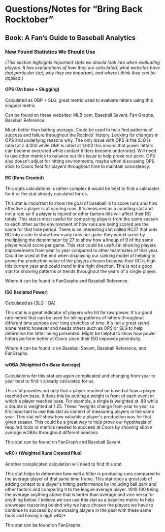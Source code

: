 # **Questions/Notes for “Bring Back Rocktober”**

## **Book: A Fan’s Guide to Baseball Analytics**

### **New Found Statistics We Should Use**

(*This section highlights important stats we should look into when evaluating players. It has explanations of how they are calculated, what websites have that particular stat, why they are important, and where I think they can be applied.*)

#### **OPS (On base + Slugging)** 

Calculated as OBP + SLG, great metric used to evaluate hitters using this singular metric

Can be found on these websites: MLB.com, Baseball Savant, Fan Graphs, Baseball Reference.

Much better than batting average. Could be used to help find patterns of success and failure throughout the Rockies' history. Looking for changes in OPS and underlying reasons why. The only issue with OPS is the SLG is rated at a 4.000 while OBP is rated at 1.000 this means that power hitters can become overrated while contact hitters become underrated. Will need to use other metrics to balance out this issue to help prove our point. OPS also doesn’t adjust for hitting environments, maybe when discussing OPS stick to Coors field for players throughout time to maintain consistency. 

#### **RC (Runs Created)**

This stats calculations is rather complex it would be best to find a calculator for it or the stat already caculated for us. 

This stat is important to show the goal of baseball is to score runs and how effective a player is at scoring runs. It's measured as a counting stat and not a rate so if a player is injured or other factors this will affect their RC totals. This stat is most useful for comparing players from the same season to each other as the environment of how runs are being scored are the same for that time period. There is an interesting stat called RC27 that puts RC into a rate to show how many runs per game they would score by multiplying the denominator by 27 to show how a lineup of 9 of the same player would score per game. This stat could be useful in showing players improvements from year to year compared to other teammates of that year. Could be used at the end when displaying our ranking model of helping to prove the production value of the players chosen because their RC is high this current year and could trend in the right direction. This is not a good stat for showing patterns or trends throughout the years of a single player. 

Where it can be found is FanGraphs and Baseball Reference. 

#### **ISO (Isolated Power)** 

Calculated as (SLG - BA) 

This stat is a great indicator of players who hit for raw power. It's a good rate metric that can be used for telling patterns of hitters throughout different time periods over long stretches of time. It's not a great stand alone metric however and needs others such as OPS or SLG to help determine the hitter being presented. Might be helpful to show how power hitters perform better at Coors since their ISO improves potentially. 

Where it can be found is on Baseball Savant, Baseball Reference, and FanGraphs.

#### **wOBA (Weighted On-Base Average)**

Calculations for this stat are again complicated and changing from year to year best to find it already calculated for us. 

This stat provides not only that a player reached on base but how a player reached on base. It does this by putting a weight in front of each event in which a player reaches base. For example, a single is weighted at .88 while a double is weighted at 1.25. These “weights change from year to year so it's important to use this stat as context of measuring players in the same year. This stat will show how valuable a player's production was for that given season. This could be a great way to help prove our hypothesis of required tools or metrics needed to succeed at Coors by showing above average wOBAs throughout different seasons. 

This stat can be found on FanGraph and Baseball Savant.

#### **wRC+ (Weighted Runs Created Plus)** 

Another complicated calculation will need to find this stat. 

This stat helps to determine how well a hitter is producing runs compared to the average player of that same time frame. This stat does a great job of adding context to a player's hitting performance by including ball park and other factors and comparing it to the league average player. With 100 being the average anything above that is better than average and vice versa for anything below. I believe we can use this stat as a baseline metric to help showcase reasoning behind why we have chosen the players we have to continue to succeed by showcasing players in the past with these same tools and having a high wRC+

This stat can be found on FanGraphs.



